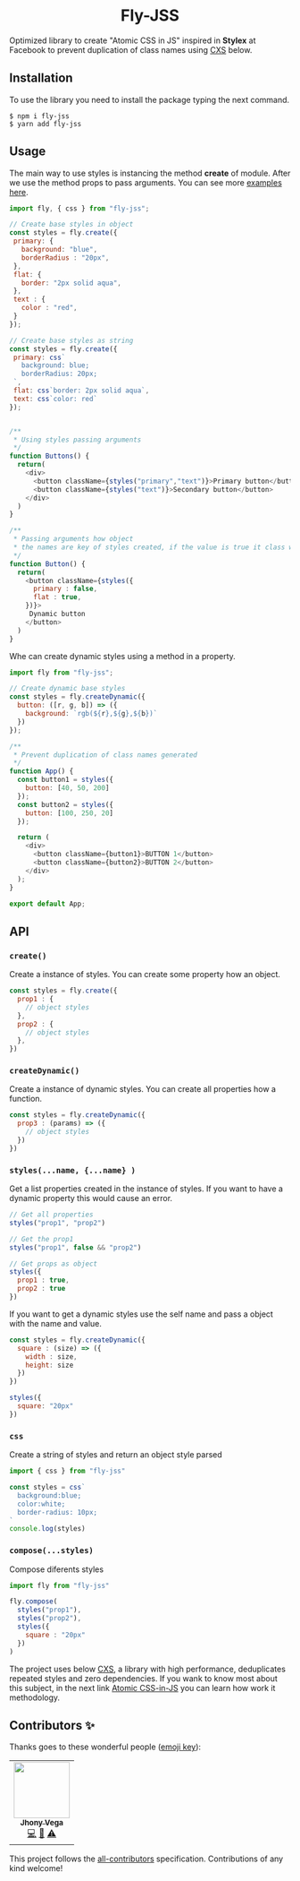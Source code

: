 <h1 align="center"> Fly-JSS </h1>

Optimized library to create "Atomic CSS in JS" inspired in **Stylex** at Facebook to prevent duplication of class names using [CXS](https://github.com/cxs-css/cxs) below.

## Installation

To use the library you need to install the package typing the next command.

```console
$ npm i fly-jss
$ yarn add fly-jss
```

## Usage

The main way to use styles is instancing the method **create** of module. After we use the method props to pass arguments.
You can see more [examples here](https://codesandbox.io/s/fly-jss-css-in-js-wgrrc).


```javascript
import fly, { css } from "fly-jss";

// Create base styles in object
const styles = fly.create({
 primary: {
   background: "blue",
   borderRadius : "20px",
 },
 flat: {
   border: "2px solid aqua",
 },
 text : {
   color : "red",
 }
});

// Create base styles as string
const styles = fly.create({
 primary: css`
   background: blue;
   borderRadius: 20px;
 `,
 flat: css`border: 2px solid aqua`,
 text: css`color: red` 
});


/**
 * Using styles passing arguments
 */
function Buttons() {
  return(
    <div> 
      <button className={styles("primary","text")}>Primary button</button>
      <button className={styles("text")}>Secondary button</button>
    </div>
  )
}

/**
 * Passing arguments how object
 * the names are key of styles created, if the value is true it class will be added.
 */
function Button() {
  return(
    <button className={styles({
      primary : false,
      flat : true,
    })}>
     Dynamic button
    </button>
  )
}

```


Whe can create dynamic styles using a method in a property.

```javascript
import fly from "fly-jss";

// Create dynamic base styles
const styles = fly.createDynamic({
  button: ([r, g, b]) => ({
    background: `rgb(${r},${g},${b})`
  })
});

/**
 * Prevent duplication of class names generated
 */
function App() {
  const button1 = styles({
    button: [40, 50, 200]
  });
  const button2 = styles({
    button: [100, 250, 20]
  });

  return (
    <div>
      <button className={button1}>BUTTON 1</button>
      <button className={button2}>BUTTON 2</button>
    </div>
  );
}

export default App;
```

## API

### `create()`

Create a instance of styles. You can create some property how an object.

```javascript
const styles = fly.create({
  prop1 : {
    // object styles
  },
  prop2 : {
    // object styles
  },
})
```

### `createDynamic()`

Create a instance of dynamic styles. You can create all properties how a function.

```javascript
const styles = fly.createDynamic({
  prop3 : (params) => ({
    // object styles
  })
})
```

### `styles(...name, {...name} )`

Get a list properties created in the instance of styles. If you want to have a dynamic property this would cause an error.

```javascript
// Get all properties
styles("prop1", "prop2")

// Get the prop1
styles("prop1", false && "prop2")

// Get props as object
styles({
  prop1 : true,
  prop2 : true
})
```

If you want to get a dynamic styles use the self name and pass a object with the name and value. 

```javascript
const styles = fly.createDynamic({
  square : (size) => ({
    width : size,
    height: size
  })
})

styles({
  square: "20px"
})
```

### `css`

Create a string of styles and return an object style parsed

```javascript
import { css } from "fly-jss"

const styles = css`
  background:blue;
  color:white;
  border-radius: 10px;
`
console.log(styles)
```


### `compose(...styles)`

Compose diferents styles

```javascript
import fly from "fly-jss"

fly.compose(
  styles("prop1"),
  styles("prop2"),
  styles({
    square : "20px"
  })
)
```

The project uses below [CXS](https://github.com/cxs-css/cxs), a library with high performance, deduplicates repeated styles and zero dependencies.
If you wank to know most about this subject, in the next link [Atomic CSS-in-JS](https://sebastienlorber.com/atomic-css-in-js) you can learn how work it methodology.

## Contributors ✨

Thanks goes to these wonderful people ([emoji key](https://allcontributors.org/docs/en/emoji-key)):

<!-- ALL-CONTRIBUTORS-LIST:START - Do not remove or modify this section -->
<!-- prettier-ignore-start -->
<!-- markdownlint-disable -->
<table>
  <tr>
    <td align="center"><a href="https://jhonyvega.com/"><img src="https://avatars.githubusercontent.com/u/55319455?v=4?s=100" width="100px;" alt=""/><br /><sub><b>Jhony Vega</b></sub></a><br /><a href="https://github.com/jhony-24/fly-jss/commits?author=jhony-24" title="Code">💻</a> <a href="https://github.com/jhony-24/fly-jss/commits?author=jhony-24" title="Documentation">📖</a> <a href="https://github.com/jhony-24/fly-jss/commits?author=jhony-24" title="Tests">⚠️</a></td>
  </tr>
</table>

<!-- markdownlint-restore -->
<!-- prettier-ignore-end -->

<!-- ALL-CONTRIBUTORS-LIST:END -->

This project follows the [all-contributors](https://github.com/all-contributors/all-contributors) specification. Contributions of any kind welcome!
